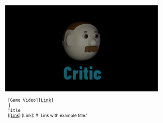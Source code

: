 ![This is an image](https://github.com/mpopovs/Critic/blob/main/hero.png?raw=true)
<kbd> <br> [Game Video][[Link]](https://streamable.com/ny7kse) <br> </kbd>
[<kbd> <br> Title <br> </kbd>][[Link]](https://streamable.com/ny7kse)
[Link]: # 'Link with example title.'
